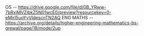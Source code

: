 OS  --
https://drive.google.com/file/d/0B_YRww-7bRxjMVZibkZ5N01wcE0/preview?resourcekey=0-eMirl5uoYyVldescnTN2AQ 
ENG MATHS  --
https://archive.org/details/higher-engineering-mathematics-bs-grewal/page/18/mode/2up
